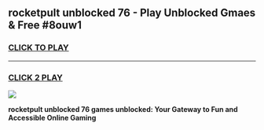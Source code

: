 
## rocketpult unblocked 76 - Play Unblocked Gmaes & Free #8ouw1
<h3>
<a href="https://news.freeplayer.one?title=rocketpult_unblocked_76&ref=24F">CLICK TO PLAY</a></h3>
<hr>

<h3>
<a href="https://news.freeplayer.one?title=rocketpult_unblocked_76&ref=24F">CLICK 2 PLAY</a>
  
</h3>

<a href="https://news.freeplayer.one?title=rocketpult_unblocked_76&ref=24F/"><img src="https://clearcache.store/games.png"></a>


**rocketpult unblocked 76 games unblocked: Your Gateway to Fun and Accessible Online Gaming**
